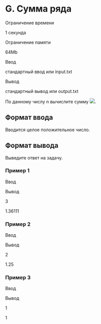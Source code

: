 G. Сумма ряда
=============

Ограничение времени

1 секунда

Ограничение памяти

64Mb

Ввод

стандартный ввод или input.txt

Вывод

стандартный вывод или output.txt

По данному числу n вычислите сумму ![](/testsys/tex/render/MStcZnJhY3sxfXsyXjJ9K1xmcmFjezF9ezNeMn0rLi4uK1xmcmFjezF9e25eMn0=.png).

Формат ввода
------------

Вводится целое положительное число.

Формат вывода
-------------

Выведите ответ на задачу.

### Пример 1

Ввод

Вывод

3

1.36111

### Пример 2

Ввод

Вывод

2

1.25

### Пример 3

Ввод

Вывод

1

1